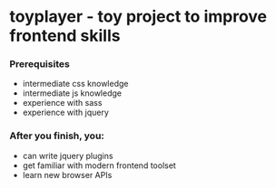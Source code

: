 # toyplayer - toy project to improve frontend skills

### Prerequisites
* intermediate css knowledge
* intermediate js knowledge
* experience with sass
* experience with jquery

### After you finish, you:
* can write jquery plugins
* get familiar with modern frontend toolset
* learn new browser APIs


